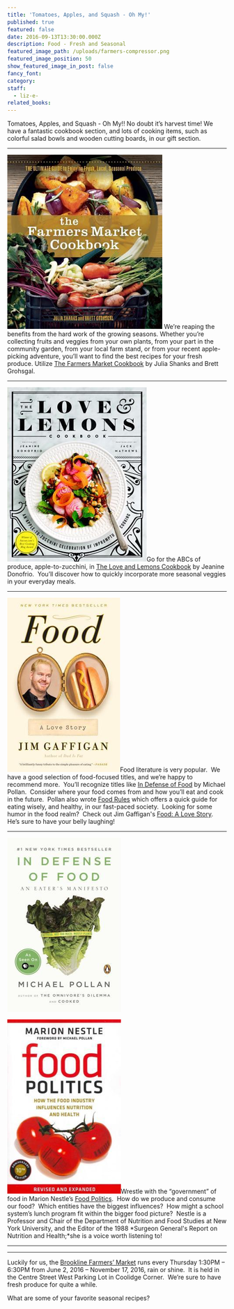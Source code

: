 ```yaml
---
title: 'Tomatoes, Apples, and Squash - Oh My!'
published: true
featured: false
date: 2016-09-13T13:30:00.000Z
description: Food - Fresh and Seasonal
featured_image_path: /uploads/farmers-compressor.png
featured_image_position: 50
show_featured_image_in_post: false
fancy_font:
category:
staff:
  - liz-e-
related_books:
---
```



Tomatoes, Apples, and Squash - Oh My!! No doubt it’s harvest time! We have a fantastic cookbook section, and lots of cooking items, such as colorful salad bowls and wooden cutting boards, in our gift section.

---

[![](/uploads/versions/farmers-market-cookbook---x----356-400x---.jpg)](http://www.brooklinebooksmith-shop.com/book/9780865718227) We’re reaping the benefits from the hard work of the growing seasons. Whether you’re collecting fruits and veggies from your own plants, from your part in the community garden, from your local farm stand, or from your recent apple-picking adventure, you’ll want to find the best recipes for your fresh produce. Utilize [<u>The Farmers Market Cookbook</u>](http://www.brooklinebooksmith-shop.com/book/9780865718227) by Julia Shanks and Brett Grohsgal.

---

[![](/uploads/versions/love-and-lemons---x----320-400x---.jpg)](http://www.brooklinebooksmith-shop.com/book/9781583335864)Go for the ABCs of produce, apple-to-zucchini, in [<u>The Love and Lemons Cookbook</u>](http://www.brooklinebooksmith-shop.com/book/9781583335864) by Jeanine Donofrio.&nbsp; You’ll discover how to quickly incorporate more seasonal veggies in your everyday meals.

---

[![](/uploads/versions/food-love-story---x----259-400x---.jpg)](http://www.brooklinebooksmith-shop.com/book/9780804140430)Food literature is very popular.&nbsp; We have a good selection of food-focused titles, and we’re happy to recommend more.&nbsp; You’ll recognize titles like [<u>In Defense of Food</u>](http://www.brooklinebooksmith-shop.com/book/9780143114963) by Michael Pollan.&nbsp; Consider where your food comes from and how you’ll eat and cook in the future.&nbsp; Pollan also wrote [<u>Food Rules</u>](http://www.brooklinebooksmith-shop.com/book/9780143116387) which offers a quick guide for eating wisely, and healthy, in our fast-paced society.&nbsp; Looking for some humor in the food realm?&nbsp; Check out Jim Gaffigan's [<u>Food: A Love Story</u>](http://www.brooklinebooksmith-shop.com/book/9780804140430).&nbsp; He’s sure to have your belly laughing!

---

[![](/uploads/versions/in-defense-of-food---x----261-400x---.jpg)](http://www.brooklinebooksmith-shop.com/book/9780143114963)

[![](/uploads/versions/food-politcs---x----261-400x---.jpg)](http://www.brooklinebooksmith-shop.com/book/9780520275966)Wrestle with the “government” of food in Marion Nestle’s [<u>Food Politics</u>](http://www.brooklinebooksmith-shop.com/book/9780520275966).&nbsp; How do we produce and consume our food?&nbsp; Which entities have the biggest influences?&nbsp; How might a school system’s lunch program fit within the bigger food picture?&nbsp; Nestle is a Professor and Chair of the Department of Nutrition and Food Studies at New York University, and the Editor of the 1988 *Surgeon General's Report on Nutrition and Health;*she is a voice worth listening to!

---

---

Luckily for us, the [Brookline Farmers’ Market](https://brooklinefarmersmarket.com/about/) runs every Thursday 1:30PM – 6:30PM from June 2, 2016 – November 17, 2016, rain or shine. &nbsp;It is held in the Centre Street West Parking Lot in Coolidge Corner.&nbsp; We’re sure to have fresh produce for quite a while.

What are some of your favorite seasonal recipes?
